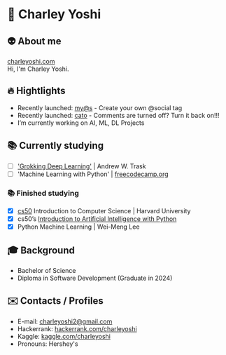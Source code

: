 # 🎈 Charley Yoshi 

## 👽 About me  
[charleyoshi.com](https://charleyoshi.com/) <br/>
Hi, I'm Charley Yoshi.

## 🔥 Hightlights
- Recently launched: [my@s](https://myats.me) - Create your own @social tag
- Recently launched: [cato](https://catoapp.com) - Comments are turned off? Turn it back on!!!
- I’m currently working on AI, ML, DL Projects
<!-- - 👯 I’m looking to collaborate on Python Project -->

## 📚 Currently studying 
  - [ ] ['Grokking Deep Learning'](https://www.manning.com/books/grokking-deep-learning) | Andrew W. Trask
  - [ ] 'Machine Learning with Python' | [freecodecamp.org](https://www.freecodecamp.org/)

### 📚 Finished studying
  - [x] [cs50](https://cs50.harvard.edu/x/2021/) Introduction to Computer Science | Harvard University 
  - [x] cs50’s [Introduction to Artificial Intelligence with Python](https://cs50.harvard.edu/ai/2020/)
  - [x] Python Machine Learning | Wei-Meng Lee 

## 🎓 Background
  - Bachelor of Science
  - Diploma in Software Development (Graduate in 2024)

## :envelope: Contacts / Profiles
- E-mail: charleyoshi2@gmail.com
- Hackerrank: [hackerrank.com/charleyoshi](https://www.hackerrank.com/charleyoshi)
- Kaggle: [kaggle.com/charleyoshi](https://www.kaggle.com/charleyoshi)
- Pronouns: Hershey's











<!--
**charleyoshi/charleyoshi** is a ✨ _special_ ✨ repository because its `README.md` (this file) appears on your GitHub profile.
-->
